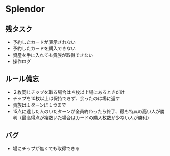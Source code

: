 # Splendor

## 残タスク
- 予約したカードが表示されない
- 予約したカードを購入できない
- 資産を手に入れても貴族が取得できない
- 操作ログ

## ルール備忘
- ２枚同じチップを取る場合は４枚以上場にあるときだけ
- チップを10枚以上は保持できず、余ったのは場に返す
- 貴族は１ターンに１つまで
- 15点に達した人のいたターンが全員終わったら終了、最も特典の高い人が勝利（最高得点が複数いた場合はカードの購入枚数が少ない人が勝利）

## バグ
- 場にチップが無くても取得できる